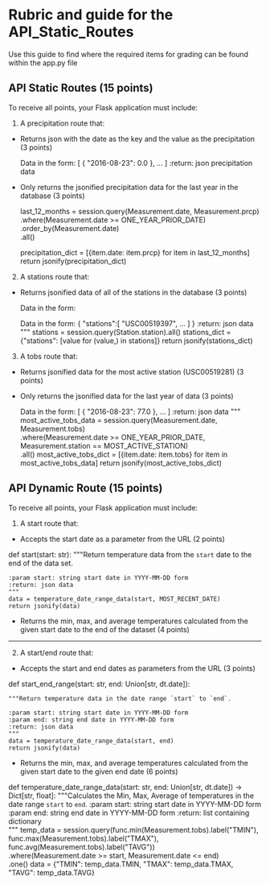 # Rubric and guide for the API_Static_Routes 

Use this guide to find where the required items for grading can be found within the app.py file 

API Static Routes (15 points)
---------------------------------------------------------------------------------

To receive all points, your Flask application must include:

1. A precipitation route that:

* Returns json with the date as the key and the value as the precipitation (3 points)

    Data in the form:
    [
      {
        "2016-08-23": 0.0
      },
      ...
    ]
    :return: json precipitation data

* Only returns the jsonified precipitation data for the last year in the database (3 points)

    last_12_months = session.query(Measurement.date,
                                   Measurement.prcp)\
                        .where(Measurement.date >= ONE_YEAR_PRIOR_DATE)\
                        .order_by(Measurement.date)\
                        .all()
    
    precipitation_dict = [{item.date: item.prcp} for item in last_12_months]
    return jsonify(precipitation_dict)

2. A stations route that:

* Returns jsonified data of all of the stations in the database (3 points)

  Data in the form:
    
     Data in the form:
    {
      "stations":[
         "USC00519397",
         ...
      ]
    }
    :return: json data
    """
    stations = session.query(Station.station).all()
    stations_dict = {"stations": [value for (value,) in stations]}
    return jsonify(stations_dict)

3. A tobs route that:

* Returns jsonified data for the most active station (USC00519281) (3 points)
* Only returns the jsonified data for the last year of data (3 points)

    Data in the form:
    [
      {
        "2016-08-23": 77.0
      },
      ...
    ]
    :return: json data
    """
    most_active_tobs_data = session.query(Measurement.date,
                                          Measurement.tobs)\
                                   .where(Measurement.date >= ONE_YEAR_PRIOR_DATE,
                                          Measurement.station == MOST_ACTIVE_STATION)\
                                   .all()
    most_active_tobs_dict = [{item.date: item.tobs} for item in most_active_tobs_data]
    return jsonify(most_active_tobs_dict)


API Dynamic Route (15 points)
---------------------------------------------------------------------------------

To receive all points, your Flask application must include:

1. A start route that:

* Accepts the start date as a parameter from the URL (2 points)

def start(start: str):
    """Return temperature data from the `start` date to the end of the data set.

    :param start: string start date in YYYY-MM-DD form
    :return: json data
    """
    data = temperature_date_range_data(start, MOST_RECENT_DATE)
    return jsonify(data)

* Returns the min, max, and average temperatures calculated from the given start date to the end of the dataset (4 points)

********************************* 

2. A start/end route that:

* Accepts the start and end dates as parameters from the URL (3 points)

def start_end_range(start: str, end: Union[str, dt.date]):

    """Return temperature data in the date range `start` to `end`.

    :param start: string start date in YYYY-MM-DD form
    :param end: string end date in YYYY-MM-DD form
    :return: json data
    """
    data = temperature_date_range_data(start, end)
    return jsonify(data)

* Returns the min, max, and average temperatures calculated from the given start date to the given end date (6 points)

def temperature_date_range_data(start: str, end: Union[str, dt.date]) -> Dict[str, float]:
    """Calculates the Min, Max, Average of temperatures in the  date range `start` to `end`.
    :param start: string start date in YYYY-MM-DD form
    :param end: string end date in YYYY-MM-DD form
    :return: list containing dictionary  
    """
    temp_data = session.query(func.min(Measurement.tobs).label("TMIN"),
                              func.max(Measurement.tobs).label("TMAX"),
                              func.avg(Measurement.tobs).label("TAVG"))\
                        .where(Measurement.date >= start,
                            Measurement.date <= end)\
                        .one()
    data = {"TMIN": temp_data.TMIN, "TMAX": temp_data.TMAX, "TAVG": temp_data.TAVG}


